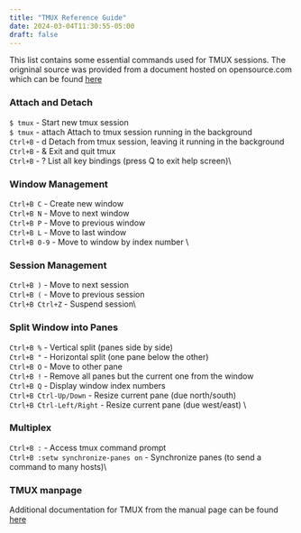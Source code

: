 ```yaml
---
title: "TMUX Reference Guide"
date: 2024-03-04T11:30:55-05:00
draft: false
---
```


This list contains some essential commands used for TMUX sessions. The origninal source was provided from a document hosted on opensource.com which can be found [here](https://opensource.com/downloads/tmux-cheat-sheet?intcmp=701f20000012ngPAAQ "here")

### Attach and Detach

`$ tmux` - Start new tmux session\
`$ tmux` - attach Attach to tmux session running in the background\
`Ctrl+B` - d Detach from tmux session, leaving it running in the background\
`Ctrl+B` - & Exit and quit tmux\
`Ctrl+B` - ? List all key bindings (press Q to exit help screen)\

### Window Management

`Ctrl+B C` - Create new window                \
`Ctrl+B N` - Move to next window              \
`Ctrl+B P` - Move to previous window          \
`Ctrl+B L` - Move to last window              \
`Ctrl+B 0-9` - Move to window by index number \

### Session Management
`Ctrl+B )` - Move to next session\
`Ctrl+B (` - Move to previous session\
`Ctrl+B Ctrl+Z` - Suspend session\

### Split Window into Panes
`Ctrl+B %` - Vertical split (panes side by side)                   \
`Ctrl+B "` - Horizontal split (one pane below the other)           \
`Ctrl+B O` - Move to other pane                                    \
`Ctrl+B !` - Remove all panes but the current one from the window  \
`Ctrl+B Q` - Display window index numbers                          \
`Ctrl+B Ctrl-Up/Down` - Resize current pane (due north/south)      \
`Ctrl+B Ctrl-Left/Right` - Resize current pane (due west/east)     \

### Multiplex
`Ctrl+B :` - Access tmux command prompt\
`Ctrl+B :setw synchronize-panes on` - Synchronize panes (to send a command to many hosts)\

### TMUX manpage
Additional documentation for TMUX from the manual page can be found [here](https://man.openbsd.org/OpenBSD-current/man1/tmux.1 "here")
